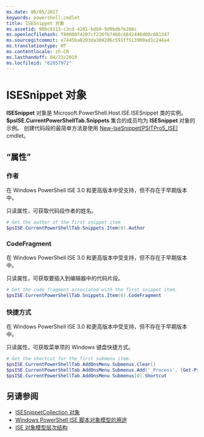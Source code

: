 ```yaml
---
ms.date: 06/05/2017
keywords: powershell,cmdlet
title: ISESnippet 对象
ms.assetid: 98bc8113-c3cd-4201-bdb9-9d9bdb7e266c
ms.openlocfilehash: f80080f4207cf226fb7466c4842446d08c081347
ms.sourcegitcommit: e7445ba8203da304286c591ff513900ad1c244a4
ms.translationtype: HT
ms.contentlocale: zh-CN
ms.lasthandoff: 04/23/2019
ms.locfileid: "62057972"
---
```

# <a name="the-isesnippetobject"></a>ISESnippet 对象

**ISESnippet** 对象是 Microsoft.PowerShell.Host.ISE.ISESnippet 类的实例。 **$psISE.CurrentPowerShellTab.Snippets** 集合的成员均为 **ISESnippet** 对象的示例。 创建代码段的最简单方法是使用 [New-IseSnippet&#91;PSITPro5_ISE&#93;](https://technet.microsoft.com/library/0a6339a3-2683-4a8e-8929-90ad9a95c3e0) cmdlet。

## <a name="properties"></a>“属性”

### <a name="author"></a>作者

在 Windows PowerShell ISE 3.0 和更高版本中受支持，但不存在于早期版本中。

只读属性，可获取代码段作者的姓名。

```powershell
# Get the author of the first snippet item
$psISE.CurrentPowerShellTab.Snippets.Item(0).Author
```

### <a name="codefragment"></a>CodeFragment

在 Windows PowerShell ISE 3.0 和更高版本中受支持，但不存在于早期版本中。

只读属性，可获取要插入到编辑器中的代码片段。

```powershell
# Get the code fragment associated with the first snippet item.
$psISE.CurrentPowerShellTab.Snippets.Item(0).CodeFragment
```

### <a name="shortcut"></a>快捷方式

在 Windows PowerShell ISE 3.0 和更高版本中受支持，但不存在于早期版本中。

只读属性，可获取菜单项的 Windows 键盘快捷方式。

```powershell
# Get the shortcut for the first submenu item.
$psISE.CurrentPowerShellTab.AddOnsMenu.Submenus.Clear()
$psISE.CurrentPowerShellTab.AddOnsMenu.Submenus.Add('_Process', {Get-Process}, 'Alt+P')
$psISE.CurrentPowerShellTab.AddOnsMenu.Submenus[0].Shortcut
```

## <a name="see-also"></a>另请参阅

- [ISESnippetCollection 对象](The-ISESnippetCollection-Object.md)
- [Windows PowerShell ISE 脚本对象模型的用途](purpose-of-the-windows-powershell-ise-scripting-object-model.md)
- [ISE 对象模型层次结构](The-ISE-Object-Model-Hierarchy.md)